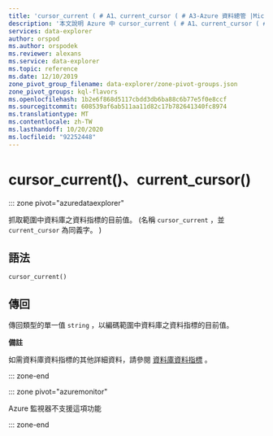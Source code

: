 ```yaml
---
title: 'cursor_current ( # A1、current_cursor ( # A3-Azure 資料總管 |Microsoft Docs'
description: '本文說明 Azure 中 cursor_current ( # A1、current_cursor ( # A3 資料總管。'
services: data-explorer
author: orspod
ms.author: orspodek
ms.reviewer: alexans
ms.service: data-explorer
ms.topic: reference
ms.date: 12/10/2019
zone_pivot_group_filename: data-explorer/zone-pivot-groups.json
zone_pivot_groups: kql-flavors
ms.openlocfilehash: 1b2e6f868d5117cbdd3db6ba88c6b77e5f0e8ccf
ms.sourcegitcommit: 608539af6ab511aa11d82c17b782641340fc8974
ms.translationtype: MT
ms.contentlocale: zh-TW
ms.lasthandoff: 10/20/2020
ms.locfileid: "92252448"
---
```

# <a name="cursor_current-current_cursor"></a>cursor_current()、current_cursor()

::: zone pivot="azuredataexplorer"

抓取範圍中資料庫之資料指標的目前值。  (名稱 `cursor_current` ，並 `current_cursor` 為同義字。 ) 

## <a name="syntax"></a>語法

`cursor_current()`

## <a name="returns"></a>傳回

傳回類型的單一值 `string` ，以編碼範圍中資料庫之資料指標的目前值。

**備註**

如需資料庫資料指標的其他詳細資料，請參閱 [資料庫資料指標](../management/databasecursor.md) 。

::: zone-end

::: zone pivot="azuremonitor"

Azure 監視器不支援這項功能

::: zone-end
